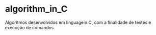 # algorithm_in_C
Algoritmos desenvolvidos em linguagem C, com a finalidade de testes e execução de comandos
